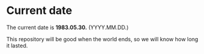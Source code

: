 # Current date

The current date is **1983.05.30.** (YYYY.MM.DD.)

This repository will be good when the world ends, so we will know how long it lasted.